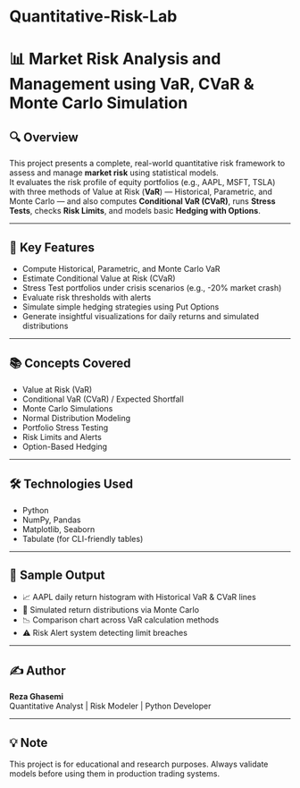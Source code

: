 # Quantitative-Risk-Lab

# 📊 Market Risk Analysis and Management using VaR, CVaR & Monte Carlo Simulation

## 🔍 Overview

This project presents a complete, real-world quantitative risk framework to assess and manage **market risk** using statistical models.  
It evaluates the risk profile of equity portfolios (e.g., AAPL, MSFT, TSLA) with three methods of Value at Risk (**VaR**) — Historical, Parametric, and Monte Carlo — and also computes **Conditional VaR (CVaR)**, runs **Stress Tests**, checks **Risk Limits**, and models basic **Hedging with Options**.

---

## 📌 Key Features

- Compute Historical, Parametric, and Monte Carlo VaR
- Estimate Conditional Value at Risk (CVaR)
- Stress Test portfolios under crisis scenarios (e.g., -20% market crash)
- Evaluate risk thresholds with alerts
- Simulate simple hedging strategies using Put Options
- Generate insightful visualizations for daily returns and simulated distributions

---

## 📚 Concepts Covered

- Value at Risk (VaR)
- Conditional VaR (CVaR) / Expected Shortfall
- Monte Carlo Simulations
- Normal Distribution Modeling
- Portfolio Stress Testing
- Risk Limits and Alerts
- Option-Based Hedging

---

## 🛠️ Technologies Used

- Python
- NumPy, Pandas
- Matplotlib, Seaborn
- Tabulate (for CLI-friendly tables)

---

## 🧪 Sample Output

- 📈 AAPL daily return histogram with Historical VaR & CVaR lines
- 🎲 Simulated return distributions via Monte Carlo
- 📉 Comparison chart across VaR calculation methods
- ⚠️ Risk Alert system detecting limit breaches

---

## ✍️ Author

**Reza Ghasemi**  
Quantitative Analyst | Risk Modeler | Python Developer  

---

## 💡 Note

This project is for educational and research purposes. Always validate models before using them in production trading systems.



